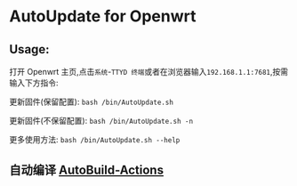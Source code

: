# AutoUpdate for Openwrt

## Usage:

   打开 Openwrt 主页,点击`系统`-`TTYD 终端`或者在浏览器输入`192.168.1.1:7681`,按需输入下方指令:

   更新固件(保留配置): `bash /bin/AutoUpdate.sh`

   更新固件(不保留配置): `bash /bin/AutoUpdate.sh -n`

   更多使用方法: `bash /bin/AutoUpdate.sh --help`

## 自动编译 [AutoBuild-Actions](https://github.com/Hyy2001X/AutoBuild-Actions)
